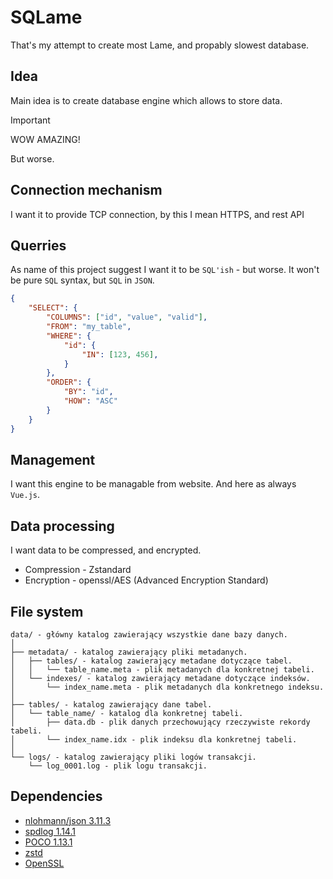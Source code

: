 # SQLame
That's my attempt to create most Lame, and propably slowest database.

## Idea
Main idea is to create database engine which allows to store data. 

> [!IMPORTANT] 
> WOW AMAZING!

But worse.

## Connection mechanism
I want it to provide TCP connection, by this I mean HTTPS, and rest API

## Querries
As name of this project suggest I want it to be `SQL'ish` - but worse. It won't be pure `SQL` syntax, but `SQL` in `JSON`.

```json
{
    "SELECT": {
        "COLUMNS": ["id", "value", "valid"],
        "FROM": "my_table",
        "WHERE": {
            "id": {
                "IN": [123, 456],
            }
        },
        "ORDER": {
            "BY": "id",
            "HOW": "ASC"
        }
    }
}
```

## Management
I want this engine to be managable from website. And here as always `Vue.js`.

## Data processing
I want data to be compressed, and encrypted.
 - Compression - Zstandard
 - Encryption - openssl/AES (Advanced Encryption Standard)


## File system

```plaintext
data/ - główny katalog zawierający wszystkie dane bazy danych.
│
├── metadata/ - katalog zawierający pliki metadanych.
│   ├── tables/ - katalog zawierający metadane dotyczące tabel.
│   │   └── table_name.meta - plik metadanych dla konkretnej tabeli.
│   └── indexes/ - katalog zawierający metadane dotyczące indeksów.
│       └── index_name.meta - plik metadanych dla konkretnego indeksu.
│
├── tables/ - katalog zawierający dane tabel.
│   └── table_name/ - katalog dla konkretnej tabeli.
│       ├── data.db - plik danych przechowujący rzeczywiste rekordy tabeli.
│       └── index_name.idx - plik indeksu dla konkretnej tabeli.
│
└── logs/ - katalog zawierający pliki logów transakcji.
    └── log_0001.log - plik logu transakcji.
```

## Dependencies
 - [nlohmann/json 3.11.3](https://github.com/nlohmann/json)
 - [spdlog 1.14.1](https://github.com/gabime/spdlog)
 - [POCO 1.13.1](https://pocoproject.org/)
 - [zstd](https://github.com/facebook/zstd)
 - [OpenSSL](https://github.com/openssl/openssl)